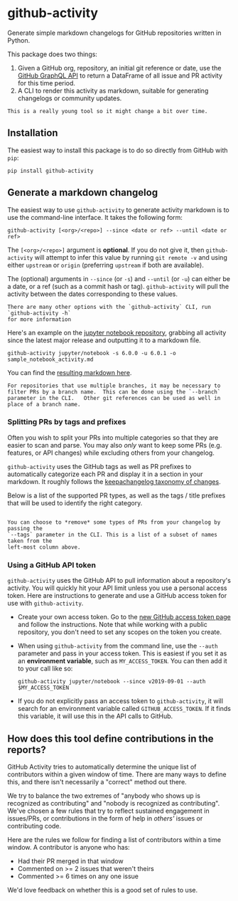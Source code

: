 # github-activity

Generate simple markdown changelogs for GitHub repositories written in Python.

This package does two things:

1. Given a GitHub org, repository, an initial git reference or date, use the
   [GitHub GraphQL API](https://developer.github.com/v4/) to return a DataFrame
   of all issue and PR activity for this time period.
2. A CLI to render this activity as markdown, suitable for generating changelogs or
   community updates.

```{warning}
This is a really young tool so it might change a bit over time.
```

## Installation

The easiest way to install this package is to do so directly from GitHub with `pip`:

```
pip install github-activity
```

## Generate a markdown changelog

The easiest way to use `github-activity` to generate activity markdown is to use
the command-line interface. It takes the following form:

```
github-activity [<org>/<repo>] --since <date or ref> --until <date or ref>
```

The `[<org>/<repo>]` argument is **optional**.
If you do not give it, then `github-activity` will attempt to infer this value by running `git remote -v` and using either `upstream` or `origin` (preferring `upstream` if both are available).

The (optional) arguments in `--since` (or `-s`) and `--until` (or `-u`) can either be
a date, or a ref (such as a commit hash or tag). `github-activity` will pull the activity
between the dates corresponding to these values.

```{margin}
There are many other options with the `github-activity` CLI, run `github-activity -h`
for more information
```

Here's an example on the
[jupyter notebook repository](https://github.com/jupyter/notebook), grabbing all
activity since the latest major release and outputting it to a markdown file.

```
github-activity jupyter/notebook -s 6.0.0 -u 6.0.1 -o sample_notebook_activity.md
```

You can find the [resulting markdown here](sample_notebook_activity).

```{tip}
For repositories that use multiple branches, it may be necessary to filter PRs by a branch name.  This can be done using the `--branch` parameter in the CLI.   Other git references can be used as well in place of a branch name.
```

### Splitting PRs by tags and prefixes

Often you wish to split your PRs into multiple categories so that they are easier
to scan and parse. You may also _only_ want to keep some PRs (e.g. features, or API
changes) while excluding others from your changelog.

`github-activity` uses the GitHub tags as well as PR prefixes to automatically
categorize each PR and display it in a section in your markdown. It roughly
follows the [keepachangelog taxonomy of changes](https://keepachangelog.com/en/1.0.0/).

Below is a list of the supported PR types, as well as the tags / title prefixes
that will be used to identify the right category.

```{include} tags_list.txt

```

```{tip}
You can choose to *remove* some types of PRs from your changelog by passing the
`--tags` parameter in the CLI. This is a list of a subset of names taken from the
left-most column above.
```

### Using a GitHub API token

`github-activity` uses the GitHub API to pull information about a repository's activity.
You will quickly hit your API limit unless you use a personal access token. Here are
instructions to generate and use a GitHub access token for use with `github-activity`.

- Create your own access token. Go to the [new GitHub access token page](https://github.com/settings/tokens/new)
  and follow the instructions. Note that while working with a public repository,
  you don't need to set any scopes on the token you create.
- When using `github-activity` from the command line, use the `--auth` parameter and pass
  in your access token. This is easiest if you set it as an **environment variable**,
  such as `MY_ACCESS_TOKEN`. You can then add it to your call like so:

  ```
  github-activity jupyter/notebook --since v2019-09-01 --auth $MY_ACCESS_TOKEN
  ```

- If you do not explicitly pass an access token to `github-activity`, it will search
  for an environment variable called `GITHUB_ACCESS_TOKEN`. If it finds this variable,
  it will use this in the API calls to GitHub.

## How does this tool define contributions in the reports?

GitHub Activity tries to automatically determine the unique list of contributors within
a given window of time. There are many ways to define this, and there isn't necessarily a
"correct" method out there.

We try to balance the two extremes of "anybody who shows up is recognized as contributing"
and "nobody is recognized as contributing". We've chosen a few rules that try to reflect
sustained engagement in issues/PRs, or contributions in the form of help in _others'_ issues
or contributing code.

Here are the rules we follow for finding a list of contributors within a time window. A
contributor is anyone who has:

- Had their PR merged in that window
- Commented on >= 2 issues that weren't theirs
- Commented >= 6 times on any one issue

We'd love feedback on whether this is a good set of rules to use.
